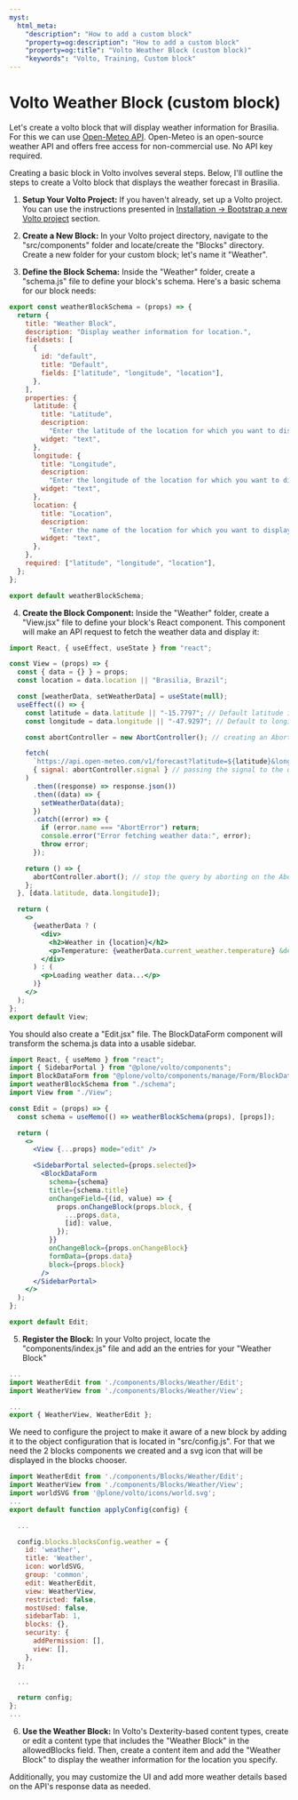 ```yaml
---
myst:
  html_meta:
    "description": "How to add a custom block"
    "property=og:description": "How to add a custom block"
    "property=og:title": "Volto Weather Block (custom block)"
    "keywords": "Volto, Training, Custom block"
---
```


# Volto Weather Block (custom block)

Let's create a volto block that will display weather information for Brasilia. For this we can use [Open-Meteo API](https://open-meteo.com/). Open-Meteo is an open-source weather API and offers free access for non-commercial use. No API key required.

Creating a basic block in Volto involves several steps. Below, I'll outline the steps to create a Volto block that displays the weather forecast in Brasilia.

1. **Setup Your Volto Project:** If you haven't already, set up a Volto project. You can use the instructions presented in [Installation -> Bootstrap a new Volto project](installation.md) section.

2. **Create a New Block:** In your Volto project directory, navigate to the "src/components" folder and locate/create the "Blocks" directory. Create a new folder for your custom block; let's name it "Weather".

3. **Define the Block Schema:** Inside the "Weather" folder, create a "schema.js" file to define your block's schema. Here's a basic schema for our block needs:

```js
export const weatherBlockSchema = (props) => {
  return {
    title: "Weather Block",
    description: "Display weather information for location.",
    fieldsets: [
      {
        id: "default",
        title: "Default",
        fields: ["latitude", "longitude", "location"],
      },
    ],
    properties: {
      latitude: {
        title: "Latitude",
        description:
          "Enter the latitude of the location for which you want to display the weather (e.g., 43.1849).",
        widget: "text",
      },
      longitude: {
        title: "Longitude",
        description:
          "Enter the longitude of the location for which you want to display the weather (e.g., -2.4716).",
        widget: "text",
      },
      location: {
        title: "Location",
        description:
          "Enter the name of the location for which you want to display the weather (e.g., Brasilia, Brazil).",
        widget: "text",
      },
    },
    required: ["latitude", "longitude", "location"],
  };
};

export default weatherBlockSchema;
```

4. **Create the Block Component:** Inside the "Weather" folder, create a "View.jsx" file to define your block's React component. This component will make an API request to fetch the weather data and display it:

```jsx
import React, { useEffect, useState } from "react";

const View = (props) => {
  const { data = {} } = props;
  const location = data.location || "Brasilia, Brazil";

  const [weatherData, setWeatherData] = useState(null);
  useEffect(() => {
    const latitude = data.latitude || "-15.7797"; // Default latitude if no latitude is provided
    const longitude = data.longitude || "-47.9297"; // Default to longitude if no longitude is provided

    const abortController = new AbortController(); // creating an AbortController

    fetch(
      `https://api.open-meteo.com/v1/forecast?latitude=${latitude}&longitude=${longitude}&current_weather=true&timezone=auto`,
      { signal: abortController.signal } // passing the signal to the query
    )
      .then((response) => response.json())
      .then((data) => {
        setWeatherData(data);
      })
      .catch((error) => {
        if (error.name === "AbortError") return;
        console.error("Error fetching weather data:", error);
        throw error;
      });

    return () => {
      abortController.abort(); // stop the query by aborting on the AbortController on unmount
    };
  }, [data.latitude, data.longitude]);

  return (
    <>
      {weatherData ? (
        <div>
          <h2>Weather in {location}</h2>
          <p>Temperature: {weatherData.current_weather.temperature} &deg;C</p>
        </div>
      ) : (
        <p>Loading weather data...</p>
      )}
    </>
  );
};
export default View;
```

You should also create a "Edit.jsx" file. The BlockDataForm component will transform the schema.js data into a usable sidebar.

```jsx
import React, { useMemo } from "react";
import { SidebarPortal } from "@plone/volto/components";
import BlockDataForm from "@plone/volto/components/manage/Form/BlockDataForm";
import weatherBlockSchema from "./schema";
import View from "./View";

const Edit = (props) => {
  const schema = useMemo(() => weatherBlockSchema(props), [props]);

  return (
    <>
      <View {...props} mode="edit" />

      <SidebarPortal selected={props.selected}>
        <BlockDataForm
          schema={schema}
          title={schema.title}
          onChangeField={(id, value) => {
            props.onChangeBlock(props.block, {
              ...props.data,
              [id]: value,
            });
          }}
          onChangeBlock={props.onChangeBlock}
          formData={props.data}
          block={props.block}
        />
      </SidebarPortal>
    </>
  );
};

export default Edit;
```

5. **Register the Block:** In your Volto project, locate the "components/index.js" file and add an the entries for your "Weather Block"

```js
...
import WeatherEdit from './components/Blocks/Weather/Edit';
import WeatherView from './components/Blocks/Weather/View';

...
export { WeatherView, WeatherEdit };

```

We need to configure the project to make it aware of a new block by adding it to the object configuration that is located in "src/config.js". For that we need the 2 blocks components we created and a svg icon that will be displayed in the blocks chooser.

```js
import WeatherEdit from './components/Blocks/Weather/Edit';
import WeatherView from './components/Blocks/Weather/View';
import worldSVG from '@plone/volto/icons/world.svg';
...
export default function applyConfig(config) {

  ...

  config.blocks.blocksConfig.weather = {
    id: 'weather',
    title: 'Weather',
    icon: worldSVG,
    group: 'common',
    edit: WeatherEdit,
    view: WeatherView,
    restricted: false,
    mostUsed: false,
    sidebarTab: 1,
    blocks: {},
    security: {
      addPermission: [],
      view: [],
    },
  };

  ...

  return config;
};
...
```

6. **Use the Weather Block:** In Volto's Dexterity-based content types, create or edit a content type that includes the "Weather Block" in the allowedBlocks field. Then, create a content item and add the "Weather Block" to display the weather information for the location you specify.

Additionally, you may customize the UI and add more weather details based on the API's response data as needed.
